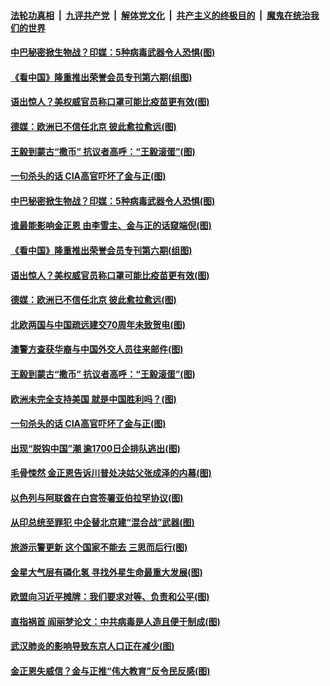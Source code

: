 

####  [法轮功真相](../../../../basic/blob/master/README.md?t=09171203) &nbsp;|&nbsp; [九评共产党](../../../../9ping.md/blob/master/README.md?t=09171203) &nbsp;|&nbsp; [解体党文化](../../../../jtdwh.md/blob/master/README.md?t=09171203)  &nbsp;|&nbsp; [共产主义的终极目的](../../../../gczydzjmd.md/blob/master/README.md?t=09171203) &nbsp;|&nbsp; [魔鬼在统治我们的世界](../../../../mgztzwmdsj.md/blob/master/README.md?t=09171203) 

#### [中巴秘密掀生物战？印媒：5种病毒武器令人恐惧(图)](../pages/p9/946405.md?t=09171203) 

#### [《看中国》隆重推出荣誉会员专刊第六期(组图)](../pages/p9/946156.md?t=09171203) 

#### [语出惊人？美权威官员称口罩可能比疫苗更有效(图)](../pages/p9/946377.md?t=09171203) 

#### [德媒：欧洲已不信任北京 彼此愈拉愈远(图)](../pages/p9/946314.md?t=09171203) 

#### [王毅到蒙古“撒币” 抗议者高呼：“王毅滚蛋”(图)](../pages/p9/946325.md?t=09171203) 

#### [一句杀头的话 CIA高官吓坏了金与正(图)](../pages/p9/946291.md?t=09171203) 

#### [中巴秘密掀生物战？印媒：5种病毒武器令人恐惧(图)](../pages/p9/946405.md?t=09171203) 

#### [谁最能影响金正恩 由李雪主、金与正的话窥端倪(图)](../pages/p9/946320.md?t=09171203) 

#### [《看中国》隆重推出荣誉会员专刊第六期(组图)](../pages/p9/946156.md?t=09171203) 

#### [语出惊人？美权威官员称口罩可能比疫苗更有效(图)](../pages/p9/946377.md?t=09171203) 

#### [德媒：欧洲已不信任北京 彼此愈拉愈远(图)](../pages/p9/946314.md?t=09171203) 

#### [北欧两国与中国疏远建交70周年未致贺电(图)](../pages/p9/946374.md?t=09171203) 

#### [澳警方查获华裔与中国外交人员往来邮件(图)](../pages/p9/946369.md?t=09171203) 

#### [王毅到蒙古“撒币” 抗议者高呼：“王毅滚蛋”(图)](../pages/p9/946325.md?t=09171203) 

#### [欧洲未完全支持美国 就是中国胜利吗？(图)](../pages/p9/946324.md?t=09171203) 

#### [一句杀头的话 CIA高官吓坏了金与正(图)](../pages/p9/946291.md?t=09171203) 

#### [出现“脱钩中国”潮 逾1700日企排队逃出(图)](../pages/p9/946196.md?t=09171203) 

#### [毛骨悚然 金正恩告诉川普处决姑父张成泽的内幕(图)](../pages/p9/946276.md?t=09171203) 

#### [以色列与阿联酋在白宫签署亚伯拉罕协议(图)](../pages/p9/946275.md?t=09171203) 

#### [从印总统至罪犯 中企替北京建“混合战”武器(图)](../pages/p9/946198.md?t=09171203) 

#### [旅游示警更新 这个国家不能去 三思而后行(图)](../pages/p9/946250.md?t=09171203) 

#### [金星大气层有磷化氢 寻找外星生命最重大发展(图)](../pages/p9/946200.md?t=09171203) 

#### [欧盟向习近平摊牌：我们要求对等、负责和公平(图)](../pages/p9/946199.md?t=09171203) 

#### [直指祸首 阎丽梦论文：中共病毒是人造且便于制成(图)](../pages/p9/946181.md?t=09171203) 

#### [武汉肺炎的影响导致东京人口正在减少(图)](../pages/p9/946112.md?t=09171203) 

#### [金正恩失威信？金与正推“伟大教育”反令民反感(图)](../pages/p9/946115.md?t=09171203) 

